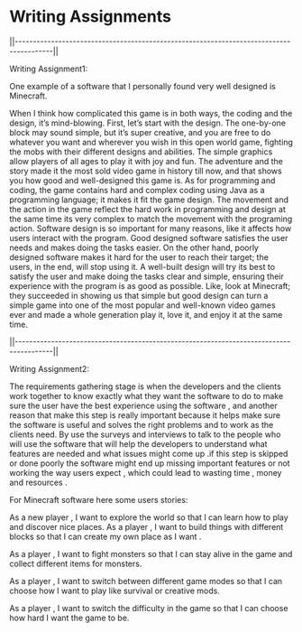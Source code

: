 # Writing Assignments

||----------------------------------------------------------------------------------------||

Writing Assignment1:

One example of a software that I personally found very well designed is Minecraft.

When I think how complicated this game is in both ways, the coding and the design, it’s 
mind-blowing. First, let’s start with the design. The one-by-one block may sound simple, 
but it’s super creative, and you are free to do whatever you want and wherever you wish in 
this open world game, fighting the mobs with their different designs and abilities. The 
simple graphics allow players of all ages to play it with joy and fun. The adventure and the 
story made it the most sold video game in history till now, and that shows you how good 
and well-designed this game is. As for programming and coding, the game contains hard 
and complex coding using Java as a programming language; it makes it fit the game design. 
The movement and the action in the game reflect the hard work in programming and design 
at the same time its very complex to match the movement with the programing action.
Software design is so important for many reasons, like it affects how users interact with the 
program. Good designed software satisfies the user needs and makes doing the tasks 
easier. On the other hand, poorly designed software makes it hard for the user to reach 
their target; the users, in the end, will stop using it. A well-built design will try its best to 
satisfy the user and make doing the tasks clear and simple, ensuring their experience with 
the program is as good as possible. Like, look at Minecraft; they succeeded in showing us 
that simple but good design can turn a simple game into one of the most popular and well-known video games ever and made a whole generation play it, love it, and enjoy it at the 
same time.


||----------------------------------------------------------------------------------------||

Writing Assignment2:

The requirements gathering stage is when the developers and the clients work together to know 
exactly what they want the software to do to make sure the user have the best experience using the 
software , and another reason that make this step is really important because it helps make sure 
the software is useful and solves the right problems and to work as the clients need. By use the 
surveys and interviews to talk to the people who will use the software that will help the developers 
to understand what features are needed and what issues might come up .if this step is skipped or 
done poorly the software might end up missing important features or not working the way users 
expect , which could lead to wasting time , money and resources .

For Minecraft software here some users stories:

As a new player , I want to explore the world so that I can learn how to play and discover nice 
places.
As a player , I want to build things with different blocks so that I can create my own place as I want .

As a player , I want to fight monsters so that I can stay alive in the game and collect different items 
for monsters.

As a player , I want to switch between different game modes so that I can choose how I want to play 
like survival or creative mods.

As a player , I want to switch the difficulty in the game so that I can choose how hard I want the 
game to be.


